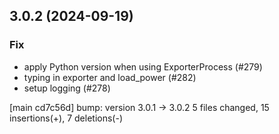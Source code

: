 ## 3.0.2 (2024-09-19)

### Fix

- apply Python version when using ExporterProcess (#279)
- typing in exporter and load_power (#282)
- setup logging (#278)

[main cd7c56d] bump: version 3.0.1 → 3.0.2
 5 files changed, 15 insertions(+), 7 deletions(-)


